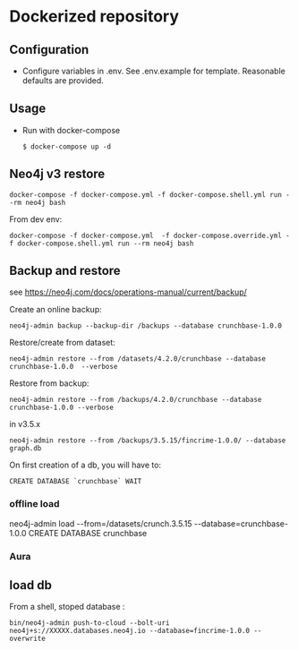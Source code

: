 # Dockerized repository

## Configuration
  - Configure variables in .env. See .env.example for template.
Reasonable defaults are provided.

## Usage
  - Run with docker-compose
    ```
    $ docker-compose up -d
    ```
## Neo4j v3 restore
```
docker-compose -f docker-compose.yml -f docker-compose.shell.yml run --rm neo4j bash
```
From dev env:
```
docker-compose -f docker-compose.yml  -f docker-compose.override.yml -f docker-compose.shell.yml run --rm neo4j bash
```

## Backup and restore
see https://neo4j.com/docs/operations-manual/current/backup/

Create an online backup:
```
neo4j-admin backup --backup-dir /backups --database crunchbase-1.0.0
```

Restore/create from dataset:
```
neo4j-admin restore --from /datasets/4.2.0/crunchbase --database crunchbase-1.0.0  --verbose
```

Restore from backup:
```
neo4j-admin restore --from /backups/4.2.0/crunchbase --database crunchbase-1.0.0 --verbose
```
in v3.5.x
```
neo4j-admin restore --from /backups/3.5.15/fincrime-1.0.0/ --database graph.db
```

On first creation of a db, you will have to:
```
CREATE DATABASE `crunchbase` WAIT
```

### offline load
neo4j-admin load --from=/datasets/crunch.3.5.15  --database=crunchbase-1.0.0
CREATE DATABASE crunchbase


### Aura
## load db
From a shell, stoped database :
```
bin/neo4j-admin push-to-cloud --bolt-uri neo4j+s://XXXXX.databases.neo4j.io --database=fincrime-1.0.0 --overwrite
```


